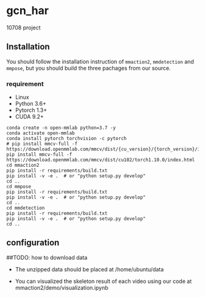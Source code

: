 # gcn_har
10708 project

## Installation 

You should follow the installation instruction of `mmaction2`, `mmdetection` and `mmpose`, but you should build the three pachages from our source. 

### requirement
* Linux
* Python 3.6+
* Pytorch 1.3+
* CUDA 9.2+


```
conda create -n open-mmlab python=3.7 -y
conda activate open-mmlab
conda install pytorch torchvision -c pytorch
# pip install mmcv-full -f https://download.openmmlab.com/mmcv/dist/{cu_version}/{torch_version}/index.html
pip install mmcv-full -f https://download.openmmlab.com/mmcv/dist/cu102/torch1.10.0/index.html
cd mmaction2
pip install -r requirements/build.txt
pip install -v -e .  # or "python setup.py develop"
cd ..
cd mmpose
pip install -r requirements/build.txt
pip install -v -e .  # or "python setup.py develop"
cd ..
cd mmdetection
pip install -r requirements/build.txt
pip install -v -e .  # or "python setup.py develop"
cd ..
```

## configuration 

##TODO: how to download data

* The unzipped data should be placed at  /home/ubuntu/data

* You can visualized the skeleton result of each video using our code at mmaction2/demo/visualization.ipynb
